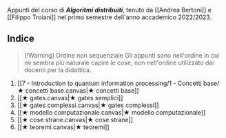 Appunti del corso di ***Algoritmi distribuiti***, tenuto da [[Andrea Bertoni]] e [[Filippo Troiani]] nel primo semestre dell'anno accademico 2022/2023.

## Indice

> [!Warning] Ordine non sequenziale
> Gli appunti sono nell'ordine in cui mi sembra più naturale capire le cose, non nell'ordine utilizzato dai docenti per la didattica.

1. [[7 - Introduction to quantum information processing/1 - Concetti base/★ concetti base.canvas|★ concetti base]]
2. [[★ gates.canvas|★ gates semplici]]
3. [[★ gates complessi.canvas|★ gates complessi]]
4. [[★ modello computazionale.canvas|★ modello computazionale]]
5. [[★ cose strane.canvas|★ cose strane]]
6. [[★ teoremi.canvas|★ teoremi]]
